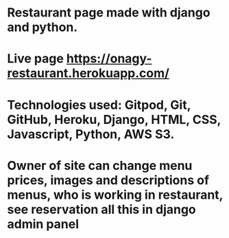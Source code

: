 # Restaurant page made with django and python.

# Live page https://onagy-restaurant.herokuapp.com/  

# Technologies used: Gitpod, Git, GitHub, Heroku, Django, HTML, CSS, Javascript, Python, AWS S3.

# Owner of site can change menu prices, images and descriptions of menus, who is working in restaurant, see reservation all this in django admin panel